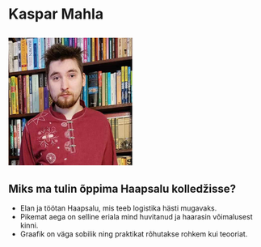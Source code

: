 # Kaspar Mahla
![Mina](image.webp)
---
## Miks ma tulin õppima Haapsalu kolledžisse?
  - Elan ja töötan Haapsalu, mis teeb logistika hästi mugavaks.
  - Pikemat aega on selline eriala mind huvitanud ja haarasin võimalusest kinni.
  - Graafik on väga sobilik ning praktikat rõhutakse rohkem kui teooriat.
